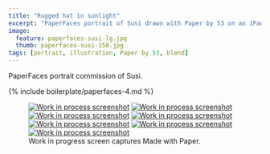 ```yaml
---
title: "Rugged hat in sunlight"
excerpt: "PaperFaces portrait of Susi drawn with Paper by 53 on an iPad."
image: 
  feature: paperfaces-susi-lg.jpg
  thumb: paperfaces-susi-150.jpg
tags: [portrait, illustration, Paper by 53, blend]
---
```


PaperFaces portrait commission of Susi.

{% include boilerplate/paperfaces-4.md %}

<figure class="third">
  <a href="{{ site.url }}/assets/images/paperfaces-susi-process-1-lg.jpg"><img src="{{ site.url }}/assets/images/paperfaces-susi-process-1-600.jpg" alt="Work in process screenshot"></a>
  <a href="{{ site.url }}/assets/images/paperfaces-susi-process-2-lg.jpg"><img src="{{ site.url }}/assets/images/paperfaces-susi-process-2-600.jpg" alt="Work in process screenshot"></a>
  <a href="{{ site.url }}/assets/images/paperfaces-susi-process-3-lg.jpg"><img src="{{ site.url }}/assets/images/paperfaces-susi-process-3-600.jpg" alt="Work in process screenshot"></a>
  <a href="{{ site.url }}/assets/images/paperfaces-susi-process-4-lg.jpg"><img src="{{ site.url }}/assets/images/paperfaces-susi-process-4-600.jpg" alt="Work in process screenshot"></a>
  <a href="{{ site.url }}/assets/images/paperfaces-susi-process-5-lg.jpg"><img src="{{ site.url }}/assets/images/paperfaces-susi-process-5-600.jpg" alt="Work in process screenshot"></a>
  <a href="{{ site.url }}/assets/images/paperfaces-susi-process-6-lg.jpg"><img src="{{ site.url }}/assets/images/paperfaces-susi-process-6-600.jpg" alt="Work in process screenshot"></a>
  <a href="{{ site.url }}/assets/images/paperfaces-susi-process-7-lg.jpg"><img src="{{ site.url }}/assets/images/paperfaces-susi-process-7-600.jpg" alt="Work in process screenshot"></a>
  <figcaption>Work in progress screen captures Made with Paper.</figcaption>
</figure>